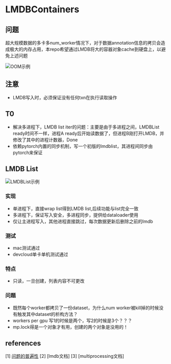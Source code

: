 # LMDBContainers

## 问题

超大规模数据的多卡多num_worker情况下，对于数据annotation信息的拷贝会造成极大的内存占用，本repo希望通过LMDB将大的容器对象cache到硬盘上，以避免上述问题

![OOM示例](https://raw.github.com/luo3300612/LMDBContainers/master/assets/oom_fig.png)

## 注意

* LMDB写入时，必须保证没有任何txn在执行读取操作

## T0

* 解决多进程下，LMDB list iter的问题：主要是由于多进程之间，LMDBList ready时间不一样，进程A ready后开始读数据了，但进程B刚打开LMDB，并修改了其中的进程计数器，Done
* 依赖pytorch内置的同步机制，写一个初版的lmdblist，其进程间同步由pytorch来保证

## LMDB List
![LMDBList示例](https://raw.github.com/luo3300612/LMDBContainers/master/assets/lmdblist.png)

### 实现

* 单进程下，直接wrap list得到LMDB list,后续功能与list完全一致
* 多进程下，保证写入安全，多进程同步，提供给dataloader使用
* 仅让主进程写入，其他进程直接跳过，每次数据更新后删除之前的lmdb

### 测试

* mac测试通过
* devcloud单卡单机测试通过

### 特点

* 只读，一旦创建，列表内容不可更改

### 问题

* 既然每个worker都拷贝了一份dataset，为什么num worker被kill掉的时候没有触发其中dataset的析构方法？
* workers per gpu 写1的时候是两个，写2的时候是3个？？？
* mp.lock得是一个对象才有用，创建的两个对象是没用的！

## references

[1] [问题的普遍性](https://zhuanlan.zhihu.com/p/357809861)
[2] [lmdb文档]
[3] [multiprocessing文档]